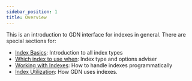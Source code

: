 ```yaml
---
sidebar_position: 1
title: Overview
---
```


This is an introduction to GDN interface for indexes in general. There are special sections for:

- [Index Basics](index-basics.md): Introduction to all index types
- [Which index to use when](which-index.md): Index type and options adviser
- [Working with Indexes](working-with-indexes.md): How to handle indexes programmatically
- [Index Utilization](index-utilization.md): How GDN uses indexes.